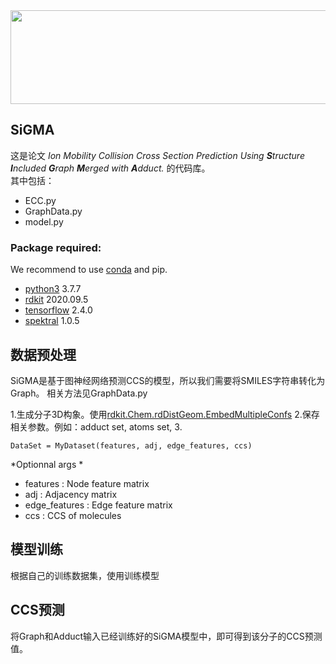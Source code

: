 <div align="center">
<img src="https://github.com/icecreamZjy/ECC-predicts-CCS/blob/main/LOGO.png" width=580 height=150>
</div>

## SiGMA

这是论文 *Ion Mobility Collision Cross Section Prediction Using **S**tructure **I**ncluded **G**raph **M**erged with **A**dduct.* 的代码库。   
其中包括：
- ECC.py
- GraphData.py
- model.py
### Package required: 
We recommend to use [conda](https://conda.io/docs/user-guide/install/download.html) and pip.
- [python3](https://www.python.org/) 3.7.7
- [rdkit](https://rdkit.org/) 2020.09.5     
- [tensorflow](https://www.tensorflow.org) 2.4.0
- [spektral](https://graphneural.network/) 1.0.5

## 数据预处理
SiGMA是基于图神经网络预测CCS的模型，所以我们需要将SMILES字符串转化为Graph。 相关方法见GraphData.py      

1.生成分子3D构象。使用[rdkit.Chem.rdDistGeom.EmbedMultipleConfs](https://www.rdkit.org/docs/source/rdkit.Chem.rdDistGeom.html?highlight=embedmultipleconfs#rdkit.Chem.rdDistGeom.EmbedMultipleConfs)
2.保存相关参数。例如：adduct set, atoms set, 
3. 

    DataSet = MyDataset(features, adj, edge_features, ccs)
    
*Optionnal args *
- features : Node feature matrix
- adj : Adjacency matrix
- edge_features : Edge feature matrix
- ccs : CCS of molecules

## 模型训练
根据自己的训练数据集，使用训练模型

## CCS预测
将Graph和Adduct输入已经训练好的SiGMA模型中，即可得到该分子的CCS预测值。


